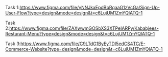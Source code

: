 Task 1:https://www.figma.com/file/yNNJkxEpdBbRqaaG1zVcGa/Sign-Up-User-Flow?type=design&mode=design&t=c6LujUM1ZmYQlATQ-1

Task 2:https://www.figma.com/file/ZAXwwmGOSbXS3XTPeIARPy/Kababjees-Resturant-Menu?type=design&mode=design&t=c6LujUM1ZmYQlATQ-1

Task 3:https://www.figma.com/file/C9LTdG1ByEyTDI5edCS4TC/E-Commerce-Website?type=design&mode=design&t=c6LujUM1ZmYQlATQ-1
